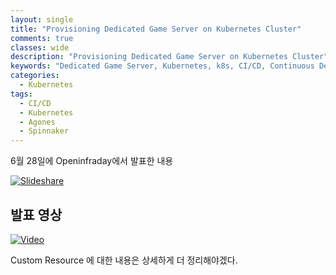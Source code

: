 ```yaml
---
layout: single
title: "Provisioning Dedicated Game Server on Kubernetes Cluster"
comments: true
classes: wide
description: "Provisioning Dedicated Game Server on Kubernetes Cluster"
keywords: "Dedicated Game Server, Kubernetes, k8s, CI/CD, Continuous Delivery, Agones, Spinnaker"
categories:
  - Kubernetes
tags:
  - CI/CD
  - Kubernetes
  - Agones
  - Spinnaker
---
```


6월 28일에 Openinfraday에서 발표한 내용

[![Slideshare](https://image.slidesharecdn.com/43dgs06270307-180628163517/95/openinfra-days-korea-2018-track-4-provisioning-dedicated-game-server-on-kubernetes-cluster-1-638.jpg?cb=1530203766)
](https://www.slideshare.net/openstack_kr/openinfra-days-korea-2018-track-4-provisioning-dedicated-game-server-on-kubernetes-cluster)


## 발표 영상
  
[![Video](http://img.youtube.com/vi/LtGGzKBoVZQ/0.jpg)](https://youtu.be/LtGGzKBoVZQ?t=0s)

Custom Resource 에 대한 내용은 상세하게 더 정리해야겠다.